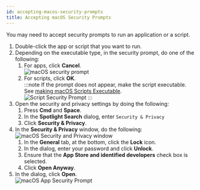 ```yaml
---
id: accepting-macos-security-prompts
title: Accepting macOS Security Prompts
---
```


You may need to accept security prompts to run an application or a script.

1. Double-click the app or script that you want to run.
2. Depending on the executable type, in the security prompt, do one of the following:
    1. For apps, click **Cancel**.  
    ![macOS security prompt](/media/macos_security_prompt_1.png)
    1. For scripts, click **OK**.  
    :::note
    If the prompt does not appear, make the script executable. See [making macOS Scripts Executable](https://github.com/rafalkaron/Klipps/wiki/Making-macOS-Scripts-Executable).  
    ![Script Security Prompt](/media/macos_script_alternative.png)
    :::
3. Open the security and privacy settings by doing the following:
    1. Press **Cmd** and **Space**.
    2. In the **Spotlight Search** dialog, enter `Security & Privacy`
    3. Click **Security & Privacy**.
4. In the **Security & Privacy** window, do the following:  ![macOS Security and Privacy window](/media/macos_security_and_privacy.png)
    1. In the **General** tab, at the bottom, click the **Lock** icon.
    2. In the dialog, enter your password and click **Unlock**.
    3. Ensure that the **App Store and identified developers** check box is selected.
    4. Click **Open Anyway**.
1. In the dialog, click **Open**.  
![macOS App Security Prompt](/media/macos_app_security_prompt_2.png)
